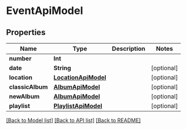# EventApiModel

## Properties
Name | Type | Description | Notes
------------ | ------------- | ------------- | -------------
**number** | **Int** |  | 
**date** | **String** |  | [optional] 
**location** | [**LocationApiModel**](LocationApiModel.md) |  | [optional] 
**classicAlbum** | [**AlbumApiModel**](AlbumApiModel.md) |  | [optional] 
**newAlbum** | [**AlbumApiModel**](AlbumApiModel.md) |  | [optional] 
**playlist** | [**PlaylistApiModel**](PlaylistApiModel.md) |  | [optional] 

[[Back to Model list]](../README.md#documentation-for-models) [[Back to API list]](../README.md#documentation-for-api-endpoints) [[Back to README]](../README.md)


